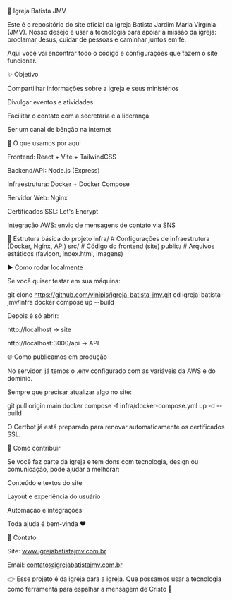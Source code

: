 🌳 Igreja Batista JMV

Este é o repositório do site oficial da Igreja Batista Jardim Maria Virgínia (JMV).
Nosso desejo é usar a tecnologia para apoiar a missão da igreja: proclamar Jesus, cuidar de pessoas e caminhar juntos em fé.

Aqui você vai encontrar todo o código e configurações que fazem o site funcionar.

✨ Objetivo

Compartilhar informações sobre a igreja e seus ministérios

Divulgar eventos e atividades

Facilitar o contato com a secretaria e a liderança

Ser um canal de bênção na internet

🚀 O que usamos por aqui

Frontend: React + Vite + TailwindCSS

Backend/API: Node.js (Express)

Infraestrutura: Docker + Docker Compose

Servidor Web: Nginx

Certificados SSL: Let's Encrypt

Integração AWS: envio de mensagens de contato via SNS

📂 Estrutura básica do projeto
infra/          # Configurações de infraestrutura (Docker, Nginx, API)
src/            # Código do frontend (site)
public/         # Arquivos estáticos (favicon, index.html, imagens)

▶️ Como rodar localmente

Se você quiser testar em sua máquina:

git clone https://github.com/vinipis/igreja-batista-jmv.git
cd igreja-batista-jmv/infra
docker compose up --build


Depois é só abrir:

http://localhost
 → site

http://localhost:3000/api
 → API

🌐 Como publicamos em produção

No servidor, já temos o .env configurado com as variáveis da AWS e do domínio.

Sempre que precisar atualizar algo no site:

git pull origin main
docker compose -f infra/docker-compose.yml up -d --build


O Certbot já está preparado para renovar automaticamente os certificados SSL.

🤝 Como contribuir

Se você faz parte da igreja e tem dons com tecnologia, design ou comunicação, pode ajudar a melhorar:

Conteúdo e textos do site

Layout e experiência do usuário

Automação e integrações

Toda ajuda é bem-vinda ❤️

📧 Contato

Site: www.igrejabatistajmv.com.br

Email: contato@igrejabatistajmv.com.br

👉 Esse projeto é da igreja para a igreja.
Que possamos usar a tecnologia como ferramenta para espalhar a mensagem de Cristo 🙏